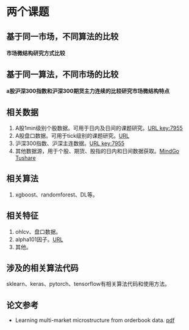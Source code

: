 
# 两个课题  


## 基于同一市场，不同算法的比较  

#### 市场微结构研究方式比较


## 基于同一算法，不同市场的比较   

#### a股沪深300指数和沪深300期货主力连续的比较研究市场微结构特点


## 相关数据  

1. A股1min级别个股数据。可用于日内及日间的课题研究。[URL key:7955](https://pan.baidu.com/s/1IL33dGj9Y5pozA4oOFq9qg)  
2. A股盘口数据。可用于tick级别的课题研究。[URL](https://share.weiyun.com/TbjZXQpI)  
3. 沪深300指数、沪深主连数据。[URL key:7955](https://pan.baidu.com/s/1eZ2XcZdmWN2zpJYeta8qnw)  
4. 其他数据源，用于个股、期货、股指的日内和日间数据获取。[MindGo](http://quant.10jqka.com.cn/platform/html/help-api.html?t=-1#226/829) [Tushare](https://waditu.com/document/2?doc_id=27)  


## 相关算法  

1. xgboost、randomforest、DL等。


## 相关特征  

1. ohlcv、盘口数据。
2. alpha101因子。[URL](https://github.com/Alsac/alpha101)  
3. 其他。


## 涉及的相关算法代码  

sklearn、keras、pytorch、tensorflow有相关算法代码和使用方法。


## 论文参考  

* Learning multi-market microstructure from orderbook data. [pdf](https://github.com/Alsac/CUHK2021ECO6108/blob/main/papers/Learning%20multi-market%20microstructure%20from%20orderbook%20data.pdf)



